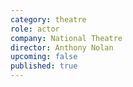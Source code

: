 ```yaml
---
category: theatre
role: actor
company: National Theatre
director: Anthony Nolan
upcoming: false
published: true
---
```

